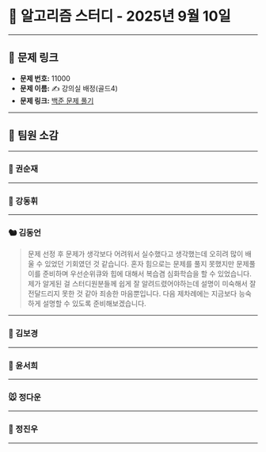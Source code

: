 # 📘 알고리즘 스터디 - 2025년 9월 10일

---

## 🔗 문제 링크

- **문제 번호:** 11000
- **문제 이름:** ✍️ 강의실 배정(골드4)
- **문제 링크:** [백준 문제 풀기](https://www.acmicpc.net/problem/11000)

---

## 💬 팀원 소감

---

### 🐥 권순재

> 

---

### 🐰 강동휘

> 

---

### 🐿️ 김동언

> 문제 선정 후 문제가 생각보다 어려워서 실수했다고 생각했는데 오히려 많이 배울 수 있었던 기회였던 것 같습니다. 혼자 힘으로는 문제를 풀지 못했지만 문제풀이를 준비하며 우선순위큐와 힙에 대해서 복습겸 심화학습을 할 수 있었습니다. 제가 알게된 걸 스터디원분들께 쉽게 잘 알려드렸어야하는데 설명이 미숙해서 잘 전달드리지 못한 것 같아 죄송한 마음뿐입니다. 다음 제차례에는 지금보다 능숙하게 설명할 수 있도록 준비해보겠습니다.

---

### 🐺 김보경

> 

---

### 🦊 윤서희

> 

---

### 🐭 정다운

> 

---

### 🐳 정진우

> 

---


